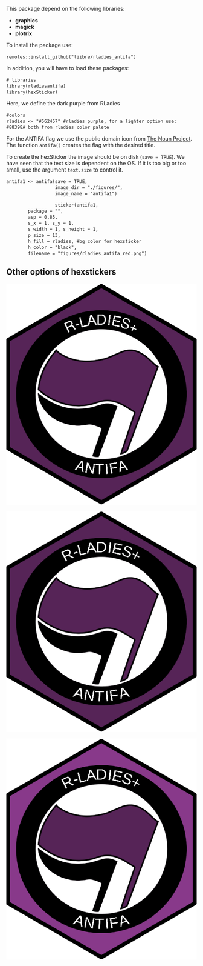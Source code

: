 
This package depend on the following libraries:

  - **graphics**
  - **magick**
  - **plotrix**

To install the package use:

    remotes::install_github("liibre/rladies_antifa")

In addition, you will have to load these packages:

    # libraries
    library(rladiesantifa)
    library(hexSticker)

Here, we define the dark purple from RLadies

    #colors
    rladies <- "#562457" #rladies purple, for a lighter option use: #88398A both from rladies color palete

For the ANTIFA flag we use the public domain icon from [The Noun
Project](https://thenounproject.com/search/?q=antifa&i=1245689). The
function `antifa()` creates the flag with the desired title.

To create the hexSticker the image should be on disk (`save = TRUE`). We
have seen that the text size is dependent on the OS. If it is too big or
too small, use the argument `text.size` to control it.

    antifa1 <- antifa(save = TRUE, 
                      image_dir = "./figures/", 
                      image_name = "antifa1")

``` 
                  sticker(antifa1,
        package = "",
        asp = 0.85,
        s_x = 1, s_y = 1,
        s_width = 1, s_height = 1,
        p_size = 13,
        h_fill = rladies, #bg color for hexsticker
        h_color = "black",
        filename = "figures/rladies_antifa_red.png")
```

## Other options of hexstickers

![](vignettes/figures/rladies_antifa_red.png)

![](vignettes/figures/rladies_antifa_purple.png)

![](vignettes/figures/rladies_antifa_light_purple.png)
